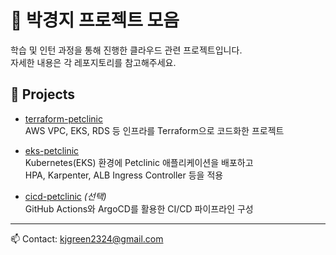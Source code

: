# 👋 박경지 프로젝트 모음

학습 및 인턴 과정을 통해 진행한 클라우드 관련 프로젝트입니다.  
자세한 내용은 각 레포지토리를 참고해주세요.

## 📌 Projects
- [terraform-petclinic](https://github.com/경지님아이디/terraform-petclinic)  
  AWS VPC, EKS, RDS 등 인프라를 Terraform으로 코드화한 프로젝트  

- [eks-petclinic](https://github.com/경지님아이디/eks-petclinic)  
  Kubernetes(EKS) 환경에 Petclinic 애플리케이션을 배포하고  
  HPA, Karpenter, ALB Ingress Controller 등을 적용  

- [cicd-petclinic](https://github.com/경지님아이디/cicd-petclinic) *(선택)*  
  GitHub Actions와 ArgoCD를 활용한 CI/CD 파이프라인 구성  

---

📫 Contact: kjgreen2324@gmail.com
